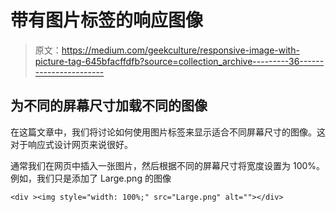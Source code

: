 # 带有图片标签的响应图像

> 原文：<https://medium.com/geekculture/responsive-image-with-picture-tag-645bfacffdfb?source=collection_archive---------36----------------------->

## 为不同的屏幕尺寸加载不同的图像

在这篇文章中，我们将讨论如何使用图片标签来显示适合不同屏幕尺寸的图像。这对于响应式设计网页来说很好。

通常我们在网页中插入一张图片，然后根据不同的屏幕尺寸将宽度设置为 100%。例如，我们只是添加了 Large.png 的图像

```
<div ><img style="width: 100%;" src="Large.png" alt=""></div>
```